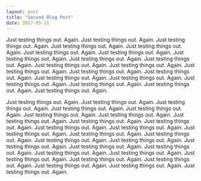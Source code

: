```yaml
---
layout: post
title: "Second Blog Post"
date: 2017-05-11
---
```


Just testing things out. Again. Just testing things out. Again. Just testing things out. Again. Just testing things out. Again. Just testing things out. Again. Just testing things out. Again. Just testing things out. Again. Just testing things out. Again. Just testing things out. Again. Just testing things out. Again. Just testing things out. Again. Just testing things out. Again. Just testing things out. Again. Just testing things out. Again. Just testing things out. Again. Just testing things out. Again. Just testing things out. Again. Just testing things out. Again. Just testing things out. Again. Just testing things out. Again. Just testing things out. Again.

Just testing things out. Again. Just testing things out. Again. Just testing things out. Again. Just testing things out. Again. Just testing things out. Again. Just testing things out. Again. Just testing things out. Again. Just testing things out. Again. Just testing things out. Again. Just testing things out. Again. Just testing things out. Again. Just testing things out. Again. Just testing things out. Again. Just testing things out. Again. Just testing things out. Again. Just testing things out. Again. Just testing things out. Again. Just testing things out. Again. Just testing things out. Again. Just testing things out. Again. Just testing things out. Again. Just testing things out. Again. Just testing things out. Again. Just testing things out. Again. Just testing things out. Again. Just testing things out. Again. Just testing things out. Again. Just testing things out. Again.
